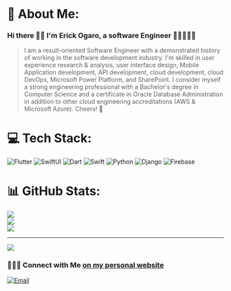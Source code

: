 # 💫 About Me:

### Hi there 👋🏾 I'm Erick Ogaro, a software Engineer 👨🏾‍💻🇰🇪

> I am a result-oriented Software Engineer with a demonstrated history of working in the software development industry. I'm skilled in user experience research & analysis, user interface design, Mobile Application development, API development, cloud development, cloud DevOps, Microsoft Power Platform, and SharePoint. I consider myself a strong engineering professional with a Bachelor's degree in Computer Science and a certificate in Oracle Database Administration in addition to other cloud engineering accreditations (AWS & Microsoft Azure). Cheers! 🥳

# 💻 Tech Stack:

![Flutter](https://img.shields.io/badge/flutter-%23007ACC.svg?style=for-the-badge&logo=flutter)
![SwiftUI](https://img.shields.io/badge/SwiftUI-white.svg?style=for-the-badge&logo=swift&logoColor=blue)
![Dart](https://img.shields.io/badge/dart-%23007ACC.svg?style=for-the-badge&logo=dart)
![Swift](https://img.shields.io/badge/Swift-F94D2B.svg?style=for-the-badge&logo=swift&logoColor=white)
![Python](https://img.shields.io/badge/python-3670A0?style=for-the-badge&logo=python&logoColor=ffdd54)
![Django](https://img.shields.io/badge/django-%23092E20.svg?style=for-the-badge&logo=django&logoColor=white)
![Firebase](https://img.shields.io/badge/firebase-white.svg?style=for-the-badge&logo=firebase&logoColor=red)

# 📊 GitHub Stats:

![](https://github-readme-stats.vercel.app/api?username=ogaroh&theme=vue&hide_border=false&include_all_commits=false&count_private=false)<br/>
![](https://github-readme-streak-stats.herokuapp.com/?user=ogaroh&theme=vue&hide_border=false)<br/>
![](https://github-readme-stats.vercel.app/api/top-langs/?username=ogaroh&theme=vue&hide_border=false&include_all_commits=false&count_private=false&layout=compact)

---

[![](https://visitcount.itsvg.in/api?id=ogaroh&icon=0&color=0)](https://visitcount.itsvg.in)

<!-- Proudly created with GPRM ( https://gprm.itsvg.in ) -->

### 👨🏾‍💻 Connect with Me [on my personal website](https://ogaroh.github.io)

<p align="left">
<a href="mailto:erickogaro1998+github@gmail.com"><img alt="Email" src="https://img.shields.io/badge/Email-erickogaro1998@gmail.com-green?style=flat&logo=gmail"></a>
</p>

